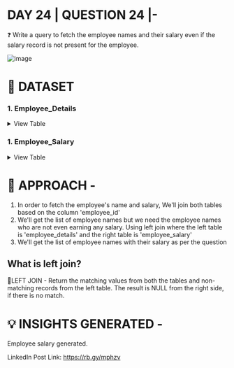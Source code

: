 
# DAY 24 | QUESTION 24 |-
❓  Write a query to fetch the employee names and their salary even if the salary record is not present for the employee.

![image](https://github.com/Sankriti09/30-DAYS-SQL-QUESTION-SERIES/assets/77229345/bbc1149e-2e19-4d5b-814c-8df9ab10e84f)

 # **:file_folder: DATASET**
   ### **1. Employee_Details**

 <details><summary>
 View Table
 </summary>
The Employee_details table captures all the information related to each employee.

| EmpId | FullName  | ManagerId      | DateOfJoining    | City |
|------ | ------- | ---------- | ---------- | ----- |
 | 121  |  John Snow    | null | 2019-01-31  | Toronto |
 | 380   |  Samwell Tarly | 121 | 2020-08-20  | Buffalo |
 | 321    |  Bran Stark | 678 | 2021-03-27    | New York |

 </details>

 ### **1. Employee_Salary**

 <details><summary>
 View Table
 </summary>
The Employee_salary table captures all the information related to each employee's salaries, their variables, and on which project they're working.

| EmployeeId | Project  | Salary      | Variable    |
|------ | ------- | ---------- | ---------- | 
 | 121  |  P1    | 800000 | 20000  | 
 | 321   | P2 | 121 | 350000  | 10000 |

 </details>


# 🎯 APPROACH -
1. In order to fetch the employee's name and salary, We'll join both tables based on the column 'employee_id'
2. We'll get the list of employee names but we need the employee names who are not even earning any salary. Using left join where the left table is 'employee_details' and the right table is 'employee_salary'
3. We'll get the list of employee names with their salary as per the question

## What is left join?
📌LEFT JOIN - Return the matching values from both the tables and non-matching records from the left table.
The result is NULL from the right side, if there is no match.


# 💡 INSIGHTS GENERATED -
Employee salary generated.

LinkedIn Post Link: https://rb.gy/mphzv







